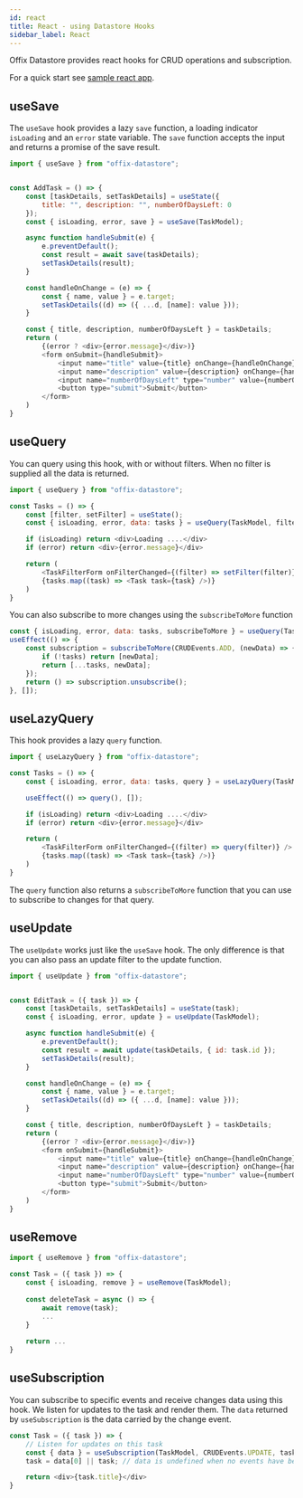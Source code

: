 ```yaml
---
id: react
title: React - using Datastore Hooks
sidebar_label: React
---
```


Offix Datastore provides react hooks for CRUD operations and subscription.

For a quick start see [sample react app](https://github.com/aerogear/offix/tree/master/examples/react-datastore).

## useSave

The `useSave` hook provides a lazy `save` function,
a loading indicator `isLoading` and an `error` state variable.
The `save` function accepts the input and returns a promise of the save result.

```javascript
import { useSave } from "offix-datastore";


const AddTask = () => {
    const [taskDetails, setTaskDetails] = useState({
        title: "", description: "", numberOfDaysLeft: 0
    });
    const { isLoading, error, save } = useSave(TaskModel);

    async function handleSubmit(e) {
        e.preventDefault();
        const result = await save(taskDetails);
        setTaskDetails(result);
    }

    const handleOnChange = (e) => {
        const { name, value } = e.target;
        setTaskDetails((d) => ({ ...d, [name]: value }));
    }

    const { title, description, numberOfDaysLeft } = taskDetails;
    return (
        {(error ? <div>{error.message}</div>)}
        <form onSubmit={handleSubmit}>
            <input name="title" value={title} onChange={handleOnChange} />
            <input name="description" value={description} onChange={handleOnChange} />
            <input name="numberOfDaysLeft" type="number" value={numberOfDaysLeft} onChange={handleOnChange} />
            <button type="submit">Submit</button>
        </form>
    )
}
```

## useQuery

You can query using this hook, with or without filters. When no filter is supplied
all the data is returned.

```javascript
import { useQuery } from "offix-datastore";

const Tasks = () => {
    const [filter, setFilter] = useState();
    const { isLoading, error, data: tasks } = useQuery(TaskModel, filter);

    if (isLoading) return <div>Loading ....</div>
    if (error) return <div>{error.message}</div>

    return (
        <TaskFilterForm onFilterChanged={(filter) => setFilter(filter)} />
        {tasks.map((task) => <Task task={task} />)}
    )
}
```

You can also subscribe to more changes using the `subscribeToMore` function

```javascript
const { isLoading, error, data: tasks, subscribeToMore } = useQuery(TaskModel, filter);
useEffect(() => {
    const subscription = subscribeToMore(CRUDEvents.ADD, (newData) => {
        if (!tasks) return [newData];
        return [...tasks, newData];
    });
    return () => subscription.unsubscribe();
}, []);
```

## useLazyQuery

This hook provides a lazy `query` function.

```javascript
import { useLazyQuery } from "offix-datastore";

const Tasks = () => {
    const { isLoading, error, data: tasks, query } = useLazyQuery(TaskModel);

    useEffect(() => query(), []);

    if (isLoading) return <div>Loading ....</div>
    if (error) return <div>{error.message}</div>

    return (
        <TaskFilterForm onFilterChanged={(filter) => query(filter)} />
        {tasks.map((task) => <Task task={task} />)}
    )
}
```

The `query` function also returns a `subscribeToMore` function
that you can use to subscribe to changes for that query. 

## useUpdate

The `useUpdate` works just like the `useSave` hook.
The only difference is that you can also pass an update filter to the update function.

```javascript
import { useUpdate } from "offix-datastore";


const EditTask = ({ task }) => {
    const [taskDetails, setTaskDetails] = useState(task);
    const { isLoading, error, update } = useUpdate(TaskModel);

    async function handleSubmit(e) {
        e.preventDefault();
        const result = await update(taskDetails, { id: task.id });
        setTaskDetails(result);
    }

    const handleOnChange = (e) => {
        const { name, value } = e.target;
        setTaskDetails((d) => ({ ...d, [name]: value }));
    }

    const { title, description, numberOfDaysLeft } = taskDetails;
    return (
        {(error ? <div>{error.message}</div>)}
        <form onSubmit={handleSubmit}>
            <input name="title" value={title} onChange={handleOnChange} />
            <input name="description" value={description} onChange={handleOnChange} />
            <input name="numberOfDaysLeft" type="number" value={numberOfDaysLeft} onChange={handleOnChange} />
            <button type="submit">Submit</button>
        </form>
    )
}
```

## useRemove

```javascript
import { useRemove } from "offix-datastore";

const Task = ({ task }) => {
    const { isLoading, remove } = useRemove(TaskModel);
    
    const deleteTask = async () => {
        await remove(task);
        ...
    }
    
    return ...
}
```

## useSubscription

You can subscribe to specific events and receive changes data using this hook.
We listen for updates to the task and render them. The `data` returned
by `useSubscription` is the data carried by the change event.

```javascript
const Task = ({ task }) => {
    // Listen for updates on this task
    const { data } = useSubscription(TaskModel, CRUDEvents.UPDATE, task);
    task = data[0] || task; // data is undefined when no events have been fired

    return <div>{task.title}</div>
}
```
